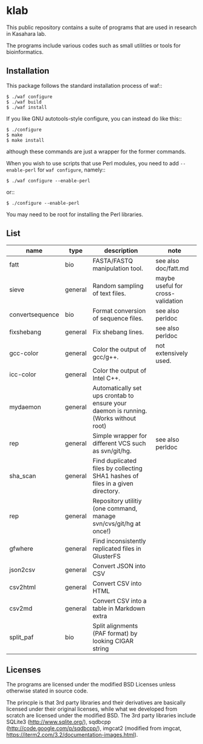 klab
====

This public repository contains a suite of programs that are
used in research in Kasahara lab.

The programs include various codes such as small utilities
or tools for bioinformatics.

Installation
------------
This package follows the standard installation process of waf::

	$ ./waf configure
	$ ./waf build
	$ ./waf install

If you like GNU autotools-style configure, you can instead do like this::

	$ ./configure
	$ make
	$ make install

although these commands are just a wrapper for the former commands.

When you wish to use scripts that use Perl modules, you need to add
`--enable-perl` for `waf configure`, namely::

	$ ./waf configure --enable-perl

or::

	$ ./configure --enable-perl

You may need to be root for installing the Perl libraries.

List
----

|name|type|description|note|
|---|---|---|---|
|fatt|bio|FASTA/FASTQ manipulation tool.|see also doc/fatt.md|
|sieve|general|Random sampling of text files.|maybe useful for cross-validation|
|convertsequence|bio|Format conversion of sequence files.|see also perldoc|
|fixshebang|general|Fix shebang lines.|see also perldoc|
|gcc-color|general|Color the output of gcc/g++.|not extensively used.|
|icc-color|general|Color the output of Intel C++.|
|mydaemon|general|Automatically set ups crontab to ensure your daemon is running. (Works without root)|
|rep|general|Simple wrapper for different VCS such as svn/git/hg.|see also perldoc|
|sha_scan|general|Find duplicated files by collecting SHA1 hashes of files in a given directory.|
|rep|general|Repository utilitiy (one command, manage svn/cvs/git/hg at once!)|
|gfwhere|general|Find inconsistently replicated files in GlusterFS|
|json2csv|general|Convert JSON into CSV|
|csv2html|general|Convert CSV into HTML|
|csv2md|general|Convert CSV into a table in Markdown extra|
|split_paf|bio|Split alignments (PAF format) by looking CIGAR string|

Licenses
--------
The programs are licensed under the modified BSD Licenses
unless otherwise stated in source code.

The princple is that 3rd party libraries and their derivatives
are basically licensed under their original licenses, while
what we developed from scratch are licensed under the modified BSD.
The 3rd party libraries include SQLite3 (http://www.sqlite.org/), sqdbcpp
(http://code.google.com/p/sqdbcpp/), imgcat2 (modified from imgcat, https://iterm2.com/3.2/documentation-images.html).

